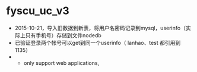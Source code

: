 # fyscu_uc_v3
- 2015-10-21，导入旧数据到新表，将用户名密码记录到mysql，userinfo（实际上只有手机号）存储到文件nodedb
- 已验证登录两个帐号可以get到同一个userinfo（ lanhao、test 都引用到1135）
- - only support web applications,
